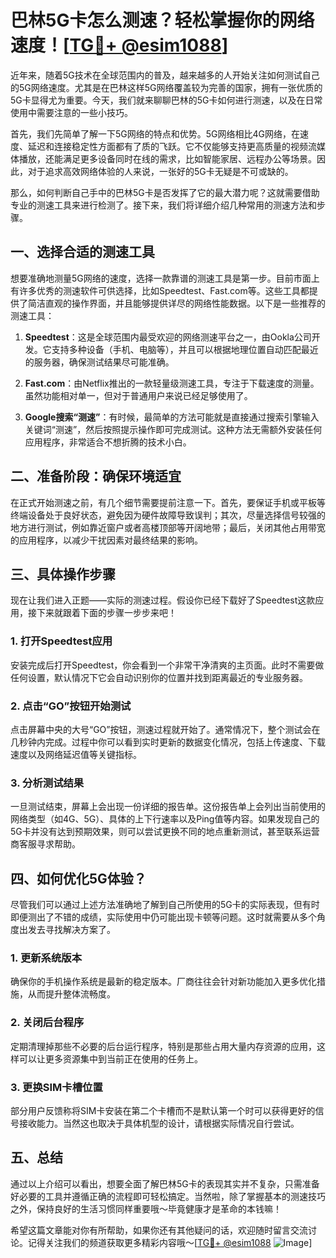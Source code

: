 # 巴林5G卡怎么测速？轻松掌握你的网络速度！[[TG💪+ @esim1088](https://t.me/s/esim1088)]

近年来，随着5G技术在全球范围内的普及，越来越多的人开始关注如何测试自己的5G网络速度。尤其是在巴林这样5G网络覆盖较为完善的国家，拥有一张优质的5G卡显得尤为重要。今天，我们就来聊聊巴林的5G卡如何进行测速，以及在日常使用中需要注意的一些小技巧。

首先，我们先简单了解一下5G网络的特点和优势。5G网络相比4G网络，在速度、延迟和连接稳定性方面都有了质的飞跃。它不仅能够支持更高质量的视频流媒体播放，还能满足更多设备同时在线的需求，比如智能家居、远程办公等场景。因此，对于追求高效网络体验的人来说，一张好的5G卡无疑是不可或缺的。

那么，如何判断自己手中的巴林5G卡是否发挥了它的最大潜力呢？这就需要借助专业的测速工具来进行检测了。接下来，我们将详细介绍几种常用的测速方法和步骤。

## 一、选择合适的测速工具

想要准确地测量5G网络的速度，选择一款靠谱的测速工具是第一步。目前市面上有许多优秀的测速软件可供选择，比如Speedtest、Fast.com等。这些工具都提供了简洁直观的操作界面，并且能够提供详尽的网络性能数据。以下是一些推荐的测速工具：

1. **Speedtest**：这是全球范围内最受欢迎的网络测速平台之一，由Ookla公司开发。它支持多种设备（手机、电脑等），并且可以根据地理位置自动匹配最近的服务器，确保测试结果尽可能准确。
   
2. **Fast.com**：由Netflix推出的一款轻量级测速工具，专注于下载速度的测量。虽然功能相对单一，但对于普通用户来说已经足够使用了。

3. **Google搜索“测速”**：有时候，最简单的方法可能就是直接通过搜索引擎输入关键词“测速”，然后按照提示操作即可完成测试。这种方法无需额外安装任何应用程序，非常适合不想折腾的技术小白。

## 二、准备阶段：确保环境适宜

在正式开始测速之前，有几个细节需要提前注意一下。首先，要保证手机或平板等终端设备处于良好状态，避免因为硬件故障导致误判；其次，尽量选择信号较强的地方进行测试，例如靠近窗户或者高楼顶部等开阔地带；最后，关闭其他占用带宽的应用程序，以减少干扰因素对最终结果的影响。

## 三、具体操作步骤

现在让我们进入正题——实际的测速过程。假设你已经下载好了Speedtest这款应用，接下来就跟着下面的步骤一步步来吧！

### 1. 打开Speedtest应用
安装完成后打开Speedtest，你会看到一个非常干净清爽的主页面。此时不需要做任何设置，默认情况下它会自动识别你的位置并找到距离最近的专业服务器。

### 2. 点击“GO”按钮开始测试
点击屏幕中央的大号“GO”按钮，测速过程就开始了。通常情况下，整个测试会在几秒钟内完成。过程中你可以看到实时更新的数据变化情况，包括上传速度、下载速度以及网络延迟值等关键指标。

### 3. 分析测试结果
一旦测试结束，屏幕上会出现一份详细的报告单。这份报告单上会列出当前使用的网络类型（如4G、5G）、具体的上下行速率以及Ping值等内容。如果发现自己的5G卡并没有达到预期效果，则可以尝试更换不同的地点重新测试，甚至联系运营商客服寻求帮助。

## 四、如何优化5G体验？

尽管我们可以通过上述方法准确地了解到自己所使用的5G卡的实际表现，但有时即便测出了不错的成绩，实际使用中仍可能出现卡顿等问题。这时就需要从多个角度出发去寻找解决方案了。

### 1. 更新系统版本
确保你的手机操作系统是最新的稳定版本。厂商往往会针对新功能加入更多优化措施，从而提升整体流畅度。

### 2. 关闭后台程序
定期清理掉那些不必要的后台运行程序，特别是那些占用大量内存资源的应用，这样可以让更多资源集中到当前正在使用的任务上。

### 3. 更换SIM卡槽位置
部分用户反馈称将SIM卡安装在第二个卡槽而不是默认第一个时可以获得更好的信号接收能力。当然这也取决于具体机型的设计，请根据实际情况自行尝试。

## 五、总结

通过以上介绍可以看出，想要全面了解巴林5G卡的表现其实并不复杂，只需准备好必要的工具并遵循正确的流程即可轻松搞定。当然啦，除了掌握基本的测速技巧之外，保持良好的生活习惯同样重要哦～毕竟健康才是革命的本钱嘛！

希望这篇文章能对你有所帮助，如果你还有其他疑问的话，欢迎随时留言交流讨论。记得关注我们的频道获取更多精彩内容哦～[[TG💪+ @esim1088](https://t.me/s/esim1088) ![Image](https://i.postimg.cc/4NQfJmqS/Snipaste-2025-05-13-00-14-12.png)]